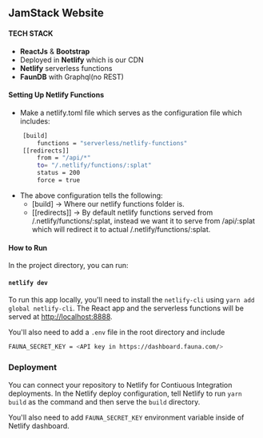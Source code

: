 ## JamStack Website

#### TECH STACK
- **ReactJs** & **Bootstrap**
- Deployed in **Netlify** which is our CDN
- **Netlify** serverless functions
- **FaunDB** with Graphql(no REST)


#### Setting Up Netlify Functions
- Make a netlify.toml file which serves as the configuration file which includes:
```bash
    [build]
        functions = "serverless/netlify-functions"
    [[redirects]] 
        from = "/api/*" 
        to= "/.netlify/functions/:splat" 
        status = 200
        force = true
```
- The above configuration tells the following:
  - [build] -> Where our netlify functions folder is.
  - [[redirects]] -> By default netlify functions served from /.netlify/functions/:splat, instead we want it to serve from /api/:splat which will redirect it to actual /.netlify/functions/:splat.


#### How to Run

In the project directory, you can run:

#### `netlify dev`

To run this app locally, you'll need to install the `netlify-cli`
using `yarn add global netlify-cli`. The React app and the serverless
functions will be served at
[http://localhost:8888](http://localhost:8888).

You'll also need to add a `.env` file in the root directory and
include 
```bash
FAUNA_SECRET_KEY = <API key in https://dashboard.fauna.com/>
```

### Deployment

You can connect your repository to Netlify for Contiuous Integration
deployments. In the Netlify deploy configuration, tell Netlify to run
`yarn build` as the command and then serve the `build` directory.

You'll also need to add `FAUNA_SECRET_KEY` environment variable inside
of Netlify dashboard.

